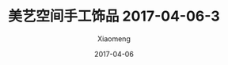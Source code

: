 ---
layout: post
title: 美艺空间手工饰品 2017-04-06-3
description: 美艺空间手工饰品
date: 2017-04-06
img: http://imglf0.nosdn.127.net/img/R2s3QnZjM0lqWFRIZ2lWaDV4dW1FcWNXYzZiR0hNRml6Mm54ZU5pL241YU1RRW02eVR6cFlnPT0.jpg?imageView&thumbnail=1680x0&quality=96&stripmeta=0&type=jpg
author: Xiaomeng
---